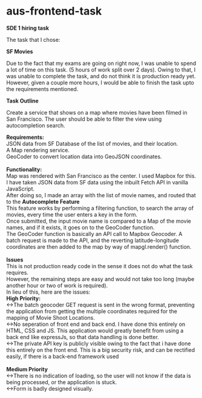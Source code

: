 # aus-frontend-task
<b>SDE 1 hiring task</b> </br>


The task that I chose: </br>


<b>SF Movies</b> </br> 



Due to the fact that my exams are going on right now, I was unable to spend a lot of time on this task. (5 hours of work split over 2 days).
Owing to that, I was unable to complete the task, and do not think it is production ready yet. However, given a couple more hours, I would be able to finish the task upto the requirements mentioned.
</br>

<b>Task Outline</b></br>


Create a service that shows on a map where movies have been filmed in San Francisco. The user should be able to filter the view using autocompletion search.</br>


<b>Requirements:</b>
 </br>
JSON data from SF Database of the list of movies, and their location. </br>
A Map rendering service. </br>
GeoCoder to convert location data into GeoJSON coordinates.</br>
 </br>
<b>Functionality:</b>
 </br>
 Map was rendered with San Francisco as the center. I used Mapbox for this.  
 I have taken JSON data from SF data using the inbuilt Fetch API in vanilla JavaScript.  </br>
 After doing so, I made an array with the list of movie names, and routed that to the <b>Autocomplete Feature</b>  </br>
 This feature works by performing a filtering function, to search the array of movies, every time the user enters a key in the form.  </br>
 Once submitted, the input movie name is compared to a Map of the movie names, and if it exists, it goes on to the GeoCoder function.</br>
 The GeoCoder function is basically an API call to Mapbox Geocoder. A batch request is made to the API, and the reverting latitude-longitude coordinates are then added to the map by way of mapgl.render() function.  </br>
  </br>
<b>Issues</b>
 </br>
 This is not production ready code in the sense it does not do what the task requires.  </br>
 However, the remaining steps are easy and would not take too long (maybe another hour or two of work is required).  </br>
 In lieu of this, here are the issues: </br>
 <b>High Priority:</b> </br>
 <->The batch geocoder GET request is sent in the wrong format, preventing the application from getting the multiple coordinates required for the mapping of Movie Shoot Locations.  </br>
 <->No seperation of front end and back end. I have done this entirely on HTML, CSS and JS. This application would greatly benefit from using a back end like expressJs, so that data handling is done better. </br>
 <->The private API key is publicly visible owing to the fact that i have done this entirely on the front end. This is a big security risk, and can be rectified easily, if there is a back-end framework used  </br>
  </br>
  <b>Medium Priority</b> </br>
 <->There is no indication of loading, so the user will not know if the data is being processed, or the application is stuck. </br>
 <->Form is badly designed visually. </br> 
  
 
 
